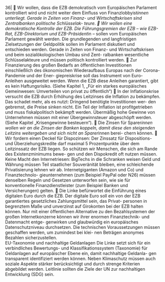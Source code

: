 36| 
 Wir wollen, dass die EZB demokratisch vom Europäischen Parlament kontrolliert 
wird und nicht weiter dem Einfluss von Finanzlobbyist*innen unterliegt. Gerade in 
Zeiten von Finanz- und Wirtschaftskrisen sind Zentralbanken politische Schlüsselak-
teure. 
 Wir wollen eine demokratische Kontrolle der EZB. Die Führungsgremien der EZB – 
wie EZB-Rat, EZB-Direktorium und EZB-Präsident*in – sollen vom Europäischen 
Parlament gewählt werden. Die grundlegenden und langfristigen Zielsetzungen der 
Geldpolitik sollen im Parlament diskutiert und entschieden werden. Gerade in Zeiten 
von Finanz- und Wirtschaftskrisen und beim sozialökologischen Umbau sind Zent-
ralbanken wesentliche Schlüsselakteure und müssen politisch kontrolliert werden. 
 Zur Finanzierung des großen Bedarfs an öffentlichen Investitionen einschließlich des 
ökonomischen Wiederaufbaus Europas nach der Corona-Pandemie und der Ener-
giepreiskrise soll das Instrument von Euro-Anleihen ausgeweitet werden. Wenn die 
EZB diese Anleihen garantiert, gibt es kein Haftungsrisiko. (Siehe Kapitel 1, „Für ein 
starkes europäisches Gemeinwesen: Umverteilen von privat zu öffentlich“) 
 In der Inflationskrise versucht die EZB durch Erhöhung des Leitzinses die Inflation zu 
bekämpfen. Das schadet mehr, als es nutzt: Dringend benötigte Investitionen wer-
den gebremst, die Preise sinken nicht. Ein Teil der Inflation ist profitgetrieben und 
muss fiskalpolitisch bekämpft werden. Übermäßig hohe Gewinne von Unternehmen 
müssen mit einer Übergewinnsteuer abgeschöpft werden. (Siehe Kapitel 
„Krisengewinne besteuern“). 
 Die Zinsen für Sparer*innen wollen wir an die Zinsen der Banken koppeln, damit 
diese den steigenden Leitzins weitergeben und sich nicht an Sparer*innen berei-
chern können. 
 Wir fordern einen Deckel für Dispozinsen: Der Zinssatz für Dispositions- und 
Überziehungskredite darf maximal 5 Prozentpunkte über dem Leitzinssatz der EZB 
liegen. So schützen wir Menschen, die sich am Rande des Existenzminimums bewe-
gen und den Dispokredit oft nutzen müssen. 
Keine Macht den Internetriesen: BigTechs in die Schranken weisen 
Geld und Währung müssen Teil staatlicher Souveränität bleiben, eine schleichende 
Privatisierung lehnen wir ab. Internetgiganten (Amazon und Co) und Finanztechnolo-
gieunternehmen (zum Beispiel PayPal oder N26) müssen denselben Regeln und 
Gesetzen unterworfen sein, wie sie für konventionelle Finanzdienstleister (zum Beispiel 
Banken und Versicherungen) gelten. 
 Die Linke befürwortet die Einführung eines digitalen Euro durch die EZB. Der digitale 
Euro soll ein von der EZB garantiertes gesetzliches Zahlungsmittel sein, das Privat-
personen in begrenztem Maße und unverzinst auf Girokonten bei der EZB halten 
können. Nur mit einer öffentlichen Alternative zu den Bezahlsystemen der großen 
Internetkonzerne können wir ihrer enormen Finanztechnik- und Datenmacht entge-
genwirken und glaubwürdig ein europäisches Datenschutzniveau durchsetzen. Die 
technischen Voraussetzungen müssen geschaffen werden, um zumindest bei klei-
nen Beträgen anonymes Bezahlen sicherzustellen.  
EU-Taxonomie und nachhaltige Geldanlagen 
Die Linke setzt sich für ein verbindliches Bewertungs- und Klassifikationssystem 
(Taxonomie) für Geldanlagen auf europäischer Ebene ein, damit nachhaltige Geldanla-
gen transparent identifiziert werden können. Neben Klimaschutz müssen auch soziale 
Aspekte stärker berücksichtigt und durch strenge Kriterien abgebildet werden. Leitlinie 
sollten die Ziele der UN zur nachhaltigen Entwicklung (SDG) sein. 
